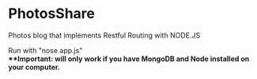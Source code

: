 # PhotosShare
Photos blog that implements Restful Routing with NODE.JS <br/>

Run with "nose app.js"<br/>
<strong>**Important: will only work if you have MongoDB and Node installed on your computer.</strong> 
